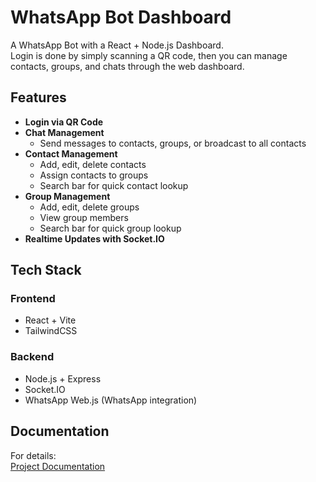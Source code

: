 # WhatsApp Bot Dashboard

A WhatsApp Bot with a React + Node.js Dashboard.  
Login is done by simply scanning a QR code, then you can manage contacts, groups, and chats through the web dashboard.

## Features
- **Login via QR Code**  
- **Chat Management**  
  - Send messages to contacts, groups, or broadcast to all contacts  
- **Contact Management**  
  - Add, edit, delete contacts  
  - Assign contacts to groups  
  - Search bar for quick contact lookup  
- **Group Management**  
  - Add, edit, delete groups  
  - View group members  
  - Search bar for quick group lookup  
- **Realtime Updates with Socket.IO**  

## Tech Stack
### Frontend
- React + Vite  
- TailwindCSS  

### Backend
- Node.js + Express  
- Socket.IO  
- WhatsApp Web.js (WhatsApp integration)  

## Documentation
For details:  
[Project Documentation](https://docs.google.com/document/d/15waLaHJn6L84ytYkztUNTWQ530uXAAC6-l99a5V59B0)
